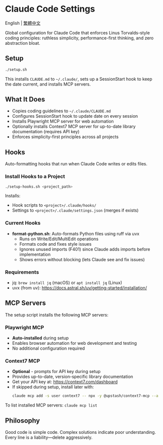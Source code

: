 # Claude Code Settings

English | [繁體中文](README.zh-TW.md)

Global configuration for Claude Code that enforces Linus Torvalds-style coding principles: ruthless simplicity, performance-first thinking, and zero abstraction bloat.

## Setup

```bash
./setup.sh
```

This installs `CLAUDE.md` to `~/.claude/`, sets up a SessionStart hook to keep the date current, and installs MCP servers.

## What It Does

- Copies coding guidelines to `~/.claude/CLAUDE.md`
- Configures SessionStart hook to update date on every session
- Installs Playwright MCP server for web automation
- Optionally installs Context7 MCP server for up-to-date library documentation (requires API key)
- Enforces simplicity-first principles across all projects

## Hooks

Auto-formatting hooks that run when Claude Code writes or edits files.

### Install Hooks to a Project

```bash
./setup-hooks.sh <project_path>
```

Installs:
- Hook scripts to `<project>/.claude/hooks/`
- Settings to `<project>/.claude/settings.json` (merges if exists)

### Current Hooks

- **format-python.sh**: Auto-formats Python files using ruff via uvx
  - Runs on Write/Edit/MultiEdit operations
  - Formats code and fixes style issues
  - Ignores unused imports (F401) since Claude adds imports before implementation
  - Shows errors without blocking (lets Claude see and fix issues)

### Requirements

- jq: `brew install jq` (macOS) or `apt install jq` (Linux)
- uvx (from uv): https://docs.astral.sh/uv/getting-started/installation/

## MCP Servers

The setup script installs the following MCP servers:

### Playwright MCP
- **Auto-installed** during setup
- Enables browser automation for web development and testing
- No additional configuration required

### Context7 MCP
- **Optional** - prompts for API key during setup
- Provides up-to-date, version-specific library documentation
- Get your API key at: https://context7.com/dashboard
- If skipped during setup, install later with:
  ```bash
  claude mcp add -s user context7 -- npx -y @upstash/context7-mcp --api-key YOUR_API_KEY
  ```

To list installed MCP servers: `claude mcp list`

## Philosophy

Good code is simple code. Complex solutions indicate poor understanding. Every line is a liability—delete aggressively.
